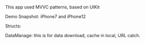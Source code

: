 This app used MVVC patterns, based on UIKit

Demo Snapshot: iPhone7 and iPhone12

Structs:

DataManage: this is for data download, cache in local, URL catch.
